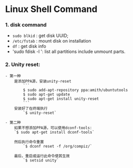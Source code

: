 # Linux Shell Command

<!-- toc -->

### 1. disk command
  - `sudo blkid` : get disk UUID;
  - `/etc/fstab` : mount disk on installation
  - `df` : get disk info
  - 'sudo fdisk -l ': list all partitions include unmount parts.

### 2. Unity reset:
	- 第一种
		是添加PPA源，安装unity-reset
			```
			$ sudo add-apt-repository ppa:amith/ubuntutools
			$ sudo apt-get update
			$ sudo apt-get install unity-reset
			```
		安装好了在终端执行
			`$ unity-reset`

	- 第二种
		如果不想添加PPA源，可以使用dconf-tools: 
		`$ sudo apt-get install dconf-tools`

		然后执行命令重置
			`$ dconf reset -f /org/compiz/`

		最后，重启或运行此命令使其生效
			`$ setsid unity`

